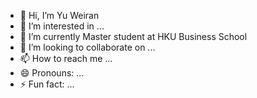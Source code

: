 - 👋 Hi, I’m Yu Weiran 
- 👀 I’m interested in ...
- 🌱 I’m currently Master student at HKU Business School
- 💞️ I’m looking to collaborate on ...
- 📫 How to reach me ...
- 😄 Pronouns: ...
- ⚡ Fun fact: ...

<!---
YUWeiran6/YUWeiran6 is a ✨ special ✨ repository because its `README.md` (this file) appears on your GitHub profile.
You can click the Preview link to take a look at your changes.
--->
